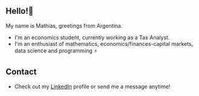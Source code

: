 ## Hello!👋

My name is Mathias, greetings from Argentina.

* I'm an economics student, currently working as a Tax Analyst. 
* I'm an enthusiast of mathematics, economics/finances-capital markets, data science and programming ⚡

## Contact 
* Check out my [LinkedIn](https://www.linkedin.com/in/mathias-baletti-92a8a9233/) profile or send me a message anytime!
